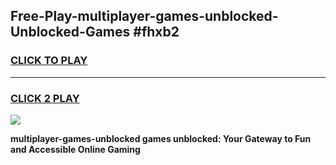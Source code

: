 
## Free-Play-multiplayer-games-unblocked-Unblocked-Games #fhxb2
<h3>
<a href="https://news.freeplayer.one?title=multiplayer-games-unblocked&ref=8M">CLICK TO PLAY</a></h3>
<hr>

<h3>
<a href="https://news.freeplayer.one?title=multiplayer-games-unblocked&ref=8M">CLICK 2 PLAY</a>
  
</h3>

<a href="https://news.freeplayer.one?title=multiplayer-games-unblocked&ref=8M"><img src="https://clearcache.store/games.png"></a>


**multiplayer-games-unblocked games unblocked: Your Gateway to Fun and Accessible Online Gaming**
